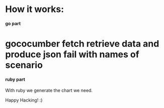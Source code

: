 # How it works:

#### go part
# gococumber fetch retrieve data and produce json fail with names of scenario

#### ruby part

With ruby we generate the chart we need.

Happy Hacking! :)
